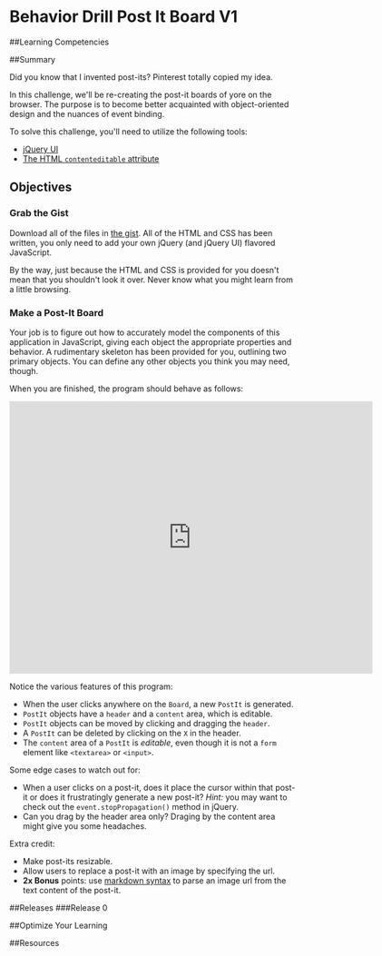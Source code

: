 # Behavior Drill Post It Board V1 
 
##Learning Competencies 

##Summary 

 Did you know that I invented post-its?  Pinterest totally copied my idea.

In this challenge, we'll be re-creating the post-it boards of yore on the browser.  The purpose is to become better acquainted with object-oriented design and the nuances of event binding.

To solve this challenge, you'll need to utilize the following tools:

- [jQuery UI](http://jqueryui.com/)
- [The HTML `contenteditable` attribute](https://developer.mozilla.org/en-US/docs/HTML/Content_Editable)

## Objectives

### Grab the Gist

Download all of the files in [the gist](https://gist.github.com/dbc-challenges/5101afb8670c8273f41d).  All of the HTML and CSS has been written, you only need to add your own jQuery (and jQuery UI) flavored JavaScript.

By the way, just because the HTML and CSS is provided for you doesn't mean that you shouldn't look it over.  Never know what you might learn from a little browsing.

### Make a Post-It Board

Your job is to figure out how to accurately model the components of this application in JavaScript, giving each object the appropriate properties and behavior.  A rudimentary skeleton has been provided for you, outlining two primary objects.  You can define any other objects you think you may need, though.

When you are finished, the program should behave as follows:

<iframe width="640" height="480" src="http://www.youtube.com/embed/nkk_xOuSIok?rel=0" frameborder="0" allowfullscreen></iframe>

Notice the various features of this program:

- When the user clicks anywhere on the `Board`, a new `PostIt` is generated.
- `PostIt` objects have a `header` and a `content` area, which is editable.
- `PostIt` objects can be moved by clicking and dragging the `header`.
- A `PostIt` can be deleted by clicking on the `X` in the header.
- The `content` area of a `PostIt` is *editable*, even though it is not a `form` element like `<textarea>` or `<input>`.

Some edge cases to watch out for:

- When a user clicks on a post-it, does it place the cursor within that post-it or does it frustratingly generate a new post-it?  *Hint:* you may want to check out the `event.stopPropagation()` method in jQuery.
- Can you drag by the header area only?  Draging by the content area might give you some headaches.

Extra credit:

- Make post-its resizable.
- Allow users to replace a post-it with an image by specifying the url.
- **2x Bonus** points: use [markdown syntax](http://daringfireball.net/projects/markdown/) to parse an image url from the text content of the post-it. 

##Releases
###Release 0 

##Optimize Your Learning 

##Resources
